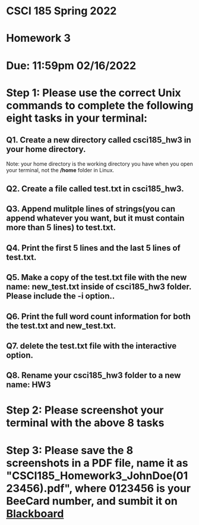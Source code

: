 # CSCI 185 Spring 2022
# Homework 3

# Due: 11:59pm 02/16/2022

# Step 1: Please use the correct Unix commands to complete the following eight tasks in your terminal:

## Q1. Create a new directory called csci185_hw3 in your home directory.

Note: your home directory is the working directory you have when you open your terminal, not the **/home** folder in Linux.

## Q2. Create a file called test.txt in csci185_hw3.

## Q3. Append mulitple lines of strings(you can append whatever you want, but it must contain more than 5 lines) to test.txt.

## Q4. Print the first 5 lines and the last 5 lines of test.txt.

## Q5. Make a copy of the test.txt file with the new name: new_test.txt inside of csci185_hw3 folder. Please include the -i option..

## Q6. Print the full word count information for both the test.txt and new_test.txt.

## Q7. delete the test.txt file with the interactive option.
## Q8. Rename your csci185_hw3 folder to a new name: HW3


# Step 2: Please screenshot your terminal with the above 8 tasks
# Step 3: Please save the 8 screenshots in a PDF file, name it as "CSCI185_Homework3_JohnDoe(0123456).pdf", where 0123456 is your BeeCard number, and sumbit it on [Blackboard](https://blackboard.sau.edu/webapps/login/)
